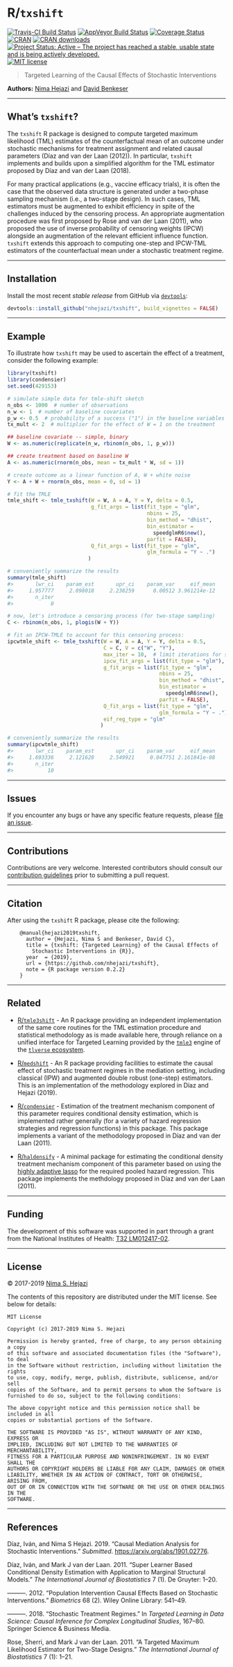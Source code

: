 
<!-- README.md is generated from README.Rmd. Please edit that file -->

# R/`txshift`

[![Travis-CI Build
Status](https://travis-ci.org/nhejazi/txshift.svg?branch=master)](https://travis-ci.org/nhejazi/txshift)
[![AppVeyor Build
Status](https://ci.appveyor.com/api/projects/status/github/nhejazi/txshift?branch=master&svg=true)](https://ci.appveyor.com/project/nhejazi/txshift)
[![Coverage
Status](https://img.shields.io/codecov/c/github/nhejazi/txshift/master.svg)](https://codecov.io/github/nhejazi/txshift?branch=master)
[![CRAN](http://www.r-pkg.org/badges/version/txshift)](http://www.r-pkg.org/pkg/txshift)
[![CRAN
downloads](https://cranlogs.r-pkg.org/badges/txshift)](https://CRAN.R-project.org/package=txshift)
[![Project Status: Active – The project has reached a stable, usable
state and is being actively
developed.](http://www.repostatus.org/badges/latest/active.svg)](http://www.repostatus.org/#active)
[![MIT
license](http://img.shields.io/badge/license-MIT-brightgreen.svg)](http://opensource.org/licenses/MIT)

> Targeted Learning of the Causal Effects of Stochastic Interventions

**Authors:** [Nima Hejazi](https://nimahejazi.org) and [David
Benkeser](https://www.benkeserstatistics.com/)

-----

## What’s `txshift`?

The `txshift` R package is designed to compute targeted maximum
likelihood (TML) estimates of the counterfactual mean of an outcome
under stochastic mechanisms for treatment assignment and related causal
parameters (Díaz and van der Laan (2012)). In particular, `txshift`
implements and builds upon a simplified algorithm for the TML estimator
proposed by Díaz and van der Laan (2018).

For many practical applications (e.g., vaccine efficacy trials), it is
often the case that the observed data structure is generated under a
two-phase sampling mechanism (i.e., a two-stage design). In such cases,
TML estimators must be augmented to exhibit efficiency in spite of the
challenges induced by the censoring process. An appropriate augmentation
procedure was first proposed by Rose and van der Laan (2011), who
proposed the use of inverse probability of censoring weights (IPCW)
alongside an augmentation of the relevant efficient influence function.
`txshift` extends this approach to computing one-step and IPCW-TML
estimators of the counterfactual mean under a stochastic treatment
regime.

-----

## Installation

Install the most recent *stable release* from GitHub via
[`devtools`](https://www.rstudio.com/products/rpackages/devtools/):

``` r
devtools::install_github("nhejazi/txshift", build_vignettes = FALSE)
```

-----

## Example

To illustrate how `txshift` may be used to ascertain the effect of a
treatment, consider the following example:

``` r
library(txshift)
library(condensier)
set.seed(429153)

# simulate simple data for tmle-shift sketch
n_obs <- 1000  # number of observations
n_w <- 1  # number of baseline covariates
p_w <- 0.5  # probability of a success ("1") in the baseline variables
tx_mult <- 2  # multiplier for the effect of W = 1 on the treatment

## baseline covariate -- simple, binary
W <- as.numeric(replicate(n_w, rbinom(n_obs, 1, p_w)))

## create treatment based on baseline W
A <- as.numeric(rnorm(n_obs, mean = tx_mult * W, sd = 1))

# create outcome as a linear function of A, W + white noise
Y <- A + W + rnorm(n_obs, mean = 0, sd = 1)

# fit the TMLE
tmle_shift <- tmle_txshift(W = W, A = A, Y = Y, delta = 0.5,
                           g_fit_args = list(fit_type = "glm",
                                             nbins = 25,
                                             bin_method = "dhist",
                                             bin_estimator =
                                               speedglmR6$new(),
                                             parfit = FALSE),
                           Q_fit_args = list(fit_type = "glm",
                                             glm_formula = "Y ~ .")
                          )

# conveniently summarize the results
summary(tmle_shift)
#>       lwr_ci    param_est       upr_ci    param_var     eif_mean 
#>     1.957777     2.098018     2.238259      0.00512 3.961214e-12 
#>       n_iter 
#>            0

# now, let's introduce a censoring process (for two-stage sampling)
C <- rbinom(n_obs, 1, plogis(W + Y))

# fit an IPCW-TMLE to account for this censoring process:
ipcwtmle_shift <- tmle_txshift(W = W, A = A, Y = Y, delta = 0.5,
                               C = C, V = c("W", "Y"),
                               max_iter = 10,  # limit iterations for speed
                               ipcw_fit_args = list(fit_type = "glm"),
                               g_fit_args = list(fit_type = "glm",
                                                 nbins = 25,
                                                 bin_method = "dhist",
                                                 bin_estimator =
                                                   speedglmR6$new(),
                                                 parfit = FALSE),
                               Q_fit_args = list(fit_type = "glm",
                                                 glm_formula = "Y ~ ."),
                               eif_reg_type = "glm"
                              )

# conveniently summarize the results
summary(ipcwtmle_shift)
#>       lwr_ci    param_est       upr_ci    param_var     eif_mean 
#>     1.693336     2.121628     2.549921     0.047751 2.161841e-08 
#>       n_iter 
#>           10
```

-----

## Issues

If you encounter any bugs or have any specific feature requests, please
[file an issue](https://github.com/nhejazi/txshift/issues).

-----

## Contributions

Contributions are very welcome. Interested contributors should consult
our [contribution
guidelines](https://github.com/nhejazi/txshift/blob/master/CONTRIBUTING.md)
prior to submitting a pull request.

-----

## Citation

After using the `txshift` R package, please cite the following:

``` 
    @manual{hejazi2019txshift,
      author = {Hejazi, Nima S and Benkeser, David C},
      title = {txshift: {Targeted Learning} of the Causal Effects of
        Stochastic Interventions in {R}},
      year  = {2019},
      url = {https://github.com/nhejazi/txshift},
      note = {R package version 0.2.2}
    }
```

-----

## Related

  - [R/`tmle3shift`](https://github.com/tlverse/tmle3shift) - An R
    package providing an independent implementation of the same core
    routines for the TML estimation procedure and statistical
    methodology as is made available here, through reliance on a unified
    interface for Targeted Learning provided by the
    [`tmle3`](https://github.com/tlverse/tmle3) engine of the [`tlverse`
    ecosystem](https://github.com/tlverse).

  - [R/`medshift`](https://github.com/nhejazi/medshift) - An R package
    providing facilities to estimate the causal effect of stochastic
    treatment regimes in the mediation setting, including classical
    (IPW) and augmented double robust (one-step) estimators. This is an
    implementation of the methodology explored in Díaz and Hejazi
    (2019).

  - [R/`condensier`](https://github.com/osofr/condensier) - Estimation
    of the treatment mechanism component of this parameter requires
    conditional density estimation, which is implemented rather
    generally (for a variety of hazard regression strategies and
    regression functions) in this package. This package implements a
    variant of the methodology proposed in Díaz and van der Laan (2011).

  - [R/`haldensify`](https://github.com/nhejazi/haldensify) - A minimal
    package for estimating the conditional density treatment mechanism
    component of this parameter based on using the [highly adaptive
    lasso](https://github.com/tlverse/hal9001) for the required pooled
    hazard regression. This package implements the methdology proposed
    in Díaz and van der Laan (2011).

-----

## Funding

The development of this software was supported in part through a grant
from the National Institutes of Health: [T32
LM012417-02](https://projectreporter.nih.gov/project_info_description.cfm?aid=9248418&icde=37849831&ddparam=&ddvalue=&ddsub=&cr=1&csb=default&cs=ASC&pball=).

-----

## License

© 2017-2019 [Nima S. Hejazi](https://nimahejazi.org)

The contents of this repository are distributed under the MIT license.
See below for details:

    MIT License
    
    Copyright (c) 2017-2019 Nima S. Hejazi
    
    Permission is hereby granted, free of charge, to any person obtaining a copy
    of this software and associated documentation files (the "Software"), to deal
    in the Software without restriction, including without limitation the rights
    to use, copy, modify, merge, publish, distribute, sublicense, and/or sell
    copies of the Software, and to permit persons to whom the Software is
    furnished to do so, subject to the following conditions:
    
    The above copyright notice and this permission notice shall be included in all
    copies or substantial portions of the Software.
    
    THE SOFTWARE IS PROVIDED "AS IS", WITHOUT WARRANTY OF ANY KIND, EXPRESS OR
    IMPLIED, INCLUDING BUT NOT LIMITED TO THE WARRANTIES OF MERCHANTABILITY,
    FITNESS FOR A PARTICULAR PURPOSE AND NONINFRINGEMENT. IN NO EVENT SHALL THE
    AUTHORS OR COPYRIGHT HOLDERS BE LIABLE FOR ANY CLAIM, DAMAGES OR OTHER
    LIABILITY, WHETHER IN AN ACTION OF CONTRACT, TORT OR OTHERWISE, ARISING FROM,
    OUT OF OR IN CONNECTION WITH THE SOFTWARE OR THE USE OR OTHER DEALINGS IN THE
    SOFTWARE.

-----

## References

<div id="refs" class="references">

<div id="ref-diaz2019causal">

Díaz, Iván, and Nima S Hejazi. 2019. “Causal Mediation Analysis for
Stochastic Interventions.” *Submitted*.
<https://arxiv.org/abs/1901.02776>.

</div>

<div id="ref-diaz2011super">

Díaz, Iván, and Mark J van der Laan. 2011. “Super Learner Based
Conditional Density Estimation with Application to Marginal Structural
Models.” *The International Journal of Biostatistics* 7 (1). De Gruyter:
1–20.

</div>

<div id="ref-diaz2012population">

———. 2012. “Population Intervention Causal Effects Based on Stochastic
Interventions.” *Biometrics* 68 (2). Wiley Online Library: 541–49.

</div>

<div id="ref-diaz2018stochastic">

———. 2018. “Stochastic Treatment Regimes.” In *Targeted Learning in Data
Science: Causal Inference for Complex Longitudinal Studies*, 167–80.
Springer Science & Business Media.

</div>

<div id="ref-rose2011targeted2sd">

Rose, Sherri, and Mark J van der Laan. 2011. “A Targeted Maximum
Likelihood Estimator for Two-Stage Designs.” *The International Journal
of Biostatistics* 7 (1): 1–21.

</div>

</div>
